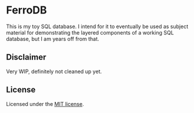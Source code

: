 # FerroDB

This is my toy SQL database. I intend for it to eventually be used as subject material for demonstrating the layered components of a working SQL database, but I am years off from that.

## Disclaimer

Very WIP, definitely not cleaned up yet.

## License

Licensed under the [MIT license](LICENSE-MIT).